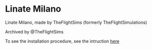 # Linate Milano

Linate Milano, made by TheFlightSims (formerly TheFlightSimulations)

Archived by @TheFlightSims

To see the installation procedure, see the intruction [here](https://github.com/tfsarchive/old-user-docs/raw/master/Linate/Linate.zip)
